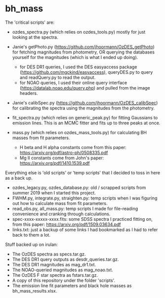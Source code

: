 # bh_mass
The 'critical scripts' are:

- ozdes_spectra.py (which relies on ozdes_tools.py) mostly for just looking at the spectra.

- Janie's getPhoto.py (https://github.com/jhoormann/OzDES_getPhoto) for fetching magnitudes from photometry,
  OR querying the databases yourself for the magnitudes (which is what I ended up doing).
  - for DES DR1 queries, I used the DES easyaccess package (https://github.com/mgckind/easyaccess), queryDES.py to query and readQuery.py to read the output. 
  - for NOAO queries, I used their online query interface (https://datalab.noao.edu/query.php) and pulled from the image headers. 
  
- Janie's calibSpec.py (https://github.com/jhoormann/OzDES_calibSpec) for calibrating the spectra using the magnitudes from the photometry.

- fit_spectra.py (which relies on generic_peak.py) for fitting Gaussians to emission lines. This is an MCMC fitter and fits up to three peaks at once.

- mass.py (which relies on ozdes_mass_tools.py) for calculating BH masses from fit parameters.
  - H beta and H alpha constants come from this paper: https://arxiv.org/pdf/astro-ph/0508335.pdf
  - Mg II constants come from John's paper: https://arxiv.org/pdf/1410.1539.pdf

Everything else is 'old scripts' or 'temp scripts' that I decided to toss in here as a back up.

- ozdes_legacy.py, ozdes_database.py: old / scrapped scripts from summer 2019 when I started this project.
- FWHM.py, integrate.py, straighten.py: temp scripts when I was figuring out how to calculate mass from fit parameters.
- read_obs.py, all_mass.py: temp scripts I made for file-reading convenience and cranking through calculations.
- spec-xxxx-xxxxx-xxxx.fits: some SDSS spectra I practiced fitting on, from this paper: https://arxiv.org/pdf/1509.03634.pdf
- links.txt: just a backup of some links I had bookmarked as I had to refer back to them a lot.

Stuff backed up on irulan:

- The OzDES spectra as specs.tar.gz.
- The DES DR1 query outputs as desdr_queries.tar.gz.
- The DES DR1 magnitudes as mag_dr1.txt.
- The NOAO-queried magnitudes as mag_noao.txt.
- The OzDES F star spectra as fstars.tar.gz.
- A copy of this repository under the folder 'scripts'.
- The emission line fit parameters and black hole masses as bh_mass_results.xlsx.


